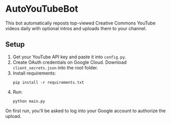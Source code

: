 # AutoYouTubeBot

This bot automatically reposts top-viewed Creative Commons YouTube videos daily with optional intros and uploads them to your channel.

## Setup

1. Get your YouTube API key and paste it into `config.py`.
2. Create OAuth credentials on Google Cloud. Download `client_secrets.json` into the root folder.
3. Install requirements:
   ```
   pip install -r requirements.txt
   ```
4. Run:
   ```
   python main.py
   ```

On first run, you'll be asked to log into your Google account to authorize the upload.
